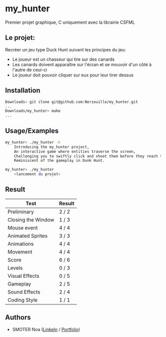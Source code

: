 
# my_hunter

Premier projet graphique, C uniquement avec la librairie CSFML


## Le projet:

Recréer un jeu type Duck Hunt suivant les principes du jeu:

- Le joueur est un chasseur qui tire sur des canards
- Les canards doivent apparaître sur l'écran et se mouvoir d'un côté à l'autre de ceui-ci 
- Le joueur doit pouvoir cliquer sur eux pour leur tirer dessus



## Installation

```bash
Downloads> git clone git@github.com:Nerzouille/my_hunter.git
...
Downloads/my_hunter> make
...
```
    
## Usage/Examples

```bash
my_hunter> ./my_hunter -h
    Introducing the my_hunter project,
    An interactive game where entities traverse the screen,
    Challenging you to swiftly click and shoot them before they reach the end,
    Reminiscent of the gameplay in Dunk Hunt.

my_hunter> ./my_hunter
    <lancement du projet>
```


## Result

|Test|Result|
|--|--|
|Preliminary|2 / 2|
|Closing the Window|1 / 3|
|Mouse event|4 / 4|
|Animated Sprites|3 / 3|
|Animations|4 / 4|
|Movement|4 / 4|
|Score|6 / 6|
|Levels|0 / 3|
|Visual Effects|0 / 5|
|Gameplay|2 / 5|
|Sound Effects|2 / 4|
|Coding Style|1 / 1|

## Authors

- SMOTER Noa ([LinkeIn](https://www.github.com/nerzouille) / [Portfolio](https://nerzouille.github.io/))

